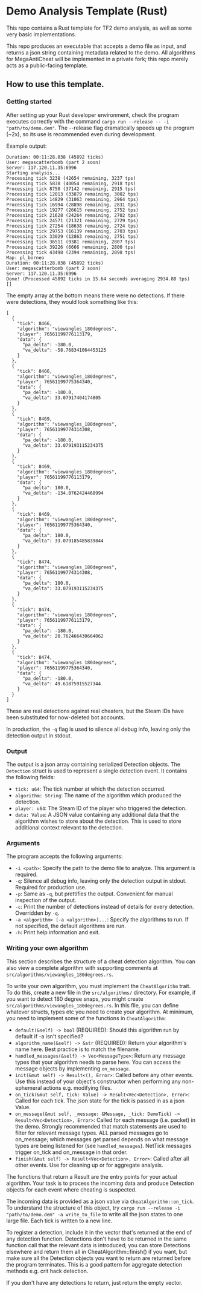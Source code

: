 # Demo Analysis Template (Rust)

This repo contains a Rust template for TF2 demo analysis, as well as some very basic implementations.

This repo produces an executable that accepts a demo file as input, and returns a json string containing metadata related to the demo. All algorithms for MegaAntiCheat will be implemented in a private fork; this repo merely acts as a public-facing template.

## How to use this template.

### Getting started

After setting up your Rust developer environment, check the program executes correctly with the command `cargo run --release -- -i "path/to/demo.dem"`. The --release flag dramatically speeds up the program (~2x), so its use is recommended even during development.

Example output: 
```Map: pl_borneo
Duration: 00:11:28.038 (45892 ticks)
User: megascatterbomb (part 2 soon)
Server: 117.120.11.35:6996
Starting analysis...
Processing tick 3238 (42654 remaining, 3237 tps)
Processing tick 5838 (40054 remaining, 2918 tps)
Processing tick 8750 (37142 remaining, 2915 tps)
Processing tick 12013 (33879 remaining, 3002 tps)
Processing tick 14829 (31063 remaining, 2964 tps)
Processing tick 16994 (28898 remaining, 2831 tps)
Processing tick 19277 (26615 remaining, 2752 tps)
Processing tick 21628 (24264 remaining, 2702 tps)
Processing tick 24571 (21321 remaining, 2729 tps)
Processing tick 27254 (18638 remaining, 2724 tps)
Processing tick 29753 (16139 remaining, 2703 tps)
Processing tick 33029 (12863 remaining, 2751 tps)
Processing tick 36511 (9381 remaining, 2807 tps)
Processing tick 39226 (6666 remaining, 2800 tps)
Processing tick 43498 (2394 remaining, 2898 tps)
Map: pl_borneo
Duration: 00:11:28.038 (45892 ticks)
User: megascatterbomb (part 2 soon)
Server: 117.120.11.35:6996
Done! (Processed 45892 ticks in 15.64 seconds averaging 2934.88 tps)
[]
```

The empty array at the bottom means there were no detections. If there were detections, they would look something like this:

```
[
  {
    "tick": 8466,
    "algorithm": "viewangles_180degrees",
    "player": 76561199776113179,
    "data": {
      "pa_delta": -180.0,
      "va_delta": -58.768341064453125
    }
  },
  {
    "tick": 8466,
    "algorithm": "viewangles_180degrees",
    "player": 76561199775364340,
    "data": {
      "pa_delta": -180.0,
      "va_delta": 33.07917404174805
    }
  },
  {
    "tick": 8469,
    "algorithm": "viewangles_180degrees",
    "player": 76561199774314308,
    "data": {
      "pa_delta": -180.0,
      "va_delta": 33.079193115234375
    }
  },
  {
    "tick": 8469,
    "algorithm": "viewangles_180degrees",
    "player": 76561199776113179,
    "data": {
      "pa_delta": 180.0,
      "va_delta": -134.0762424468994
    }
  },
  {
    "tick": 8469,
    "algorithm": "viewangles_180degrees",
    "player": 76561199775364340,
    "data": {
      "pa_delta": 180.0,
      "va_delta": 33.079185485839844
    }
  },
  {
    "tick": 8474,
    "algorithm": "viewangles_180degrees",
    "player": 76561199774314308,
    "data": {
      "pa_delta": 180.0,
      "va_delta": 33.079193115234375
    }
  },
  {
    "tick": 8474,
    "algorithm": "viewangles_180degrees",
    "player": 76561199776113179,
    "data": {
      "pa_delta": -180.0,
      "va_delta": 20.762466430664062
    }
  },
  {
    "tick": 8474,
    "algorithm": "viewangles_180degrees",
    "player": 76561199775364340,
    "data": {
      "pa_delta": -180.0,
      "va_delta": 49.61875915527344
    }
  }
]
```
These are real detections against real cheaters, but the Steam IDs have been substituted for now-deleted bot accounts.

In production, the `-q` flag is used to silence all debug info, leaving only the detection output in stdout. 

### Output

The output is a json array containing serialized Detection objects. The `Detection` struct is used to represent a single detection event. It contains the following fields:

- `tick: u64`: The tick number at which the detection occurred.
- `algorithm: String`: The name of the algorithm which produced the detection.
- `player: u64`: The Steam ID of the player who triggered the detection.
- `data: Value`: A JSON value containing any additional data that the algorithm wishes to store about the detection. This is used to store additional context relevant to the detection.

### Arguments

The program accepts the following arguments:

- `-i <path>`: Specify the path to the demo file to analyze. This argument is required.
- `-q`: Silence all debug info, leaving only the detection output in stdout. Required for production use.
- `-p`: Same as `-q`, but prettifies the output. Convenient for manual inspection of the output.
- `-c`: Print the number of detections instead of details for every detection. Overridden by `-q`.
- `-a <algorithm> [-a <algorithm>]...`: Specify the algorithms to run. If not specified, the default algorithms are run.
- `-h`: Print help information and exit.

### Writing your own algorithm

This section describes the structure of a cheat detection algorithm. You can also view a complete algorithm with supporting comments at `src/algorithms/viewangles_180degrees.rs`.

To write your own algorithm, you must implement the `CheatAlgorithm` trait. To do this, create a new file in the `src/algorithms/` directory. For example, if you want to detect 180 degree snaps, you might create `src/algorithms/viewangles_180degrees.rs`. In this file, you can define whatever structs, types etc you need to create your algorithm. At minimum, you need to implement some of the functions in `CheatAlgorithm`:

- `default(&self) -> bool` (REQUIRED): Should this algorithm run by default if -a isn't specified?
- `algorithm_name(&self) -> &str` (REQUIRED): Return your algorithm's name here. Best practice is to match the filename.
- `handled_messages(&self) -> Vec<MessageType>`: Return any message types that your algorithm needs to parse here. You can access the message objects by implementing `on_message`.
- `init(&mut self) -> Result<(), Error>`: Called before any other events. Use this instead of your object's constructor when performing any non-ephemeral actions e.g. modifying files.
- `on_tick(&mut self, tick: Value) -> Result<Vec<Detection>, Error>`: Called for each tick. The json state for the tick is passed in as a json Value.
- `on_message(&mut self, _message: &Message, _tick: DemoTick) -> Result<Vec<Detection>, Error>`: Called for each message (i.e. packet) in the demo. Strongly recommended that match statements are used to filter for relevant message types. ALL parsed messages go to on_message; which messages get parsed depends on what message types are being listened for (see `handled_messages`). NetTick messages trigger on_tick and on_message in that order.
- `finish(&mut self) -> Result<Vec<Detection>, Error>`: Called after all other events. Use for cleaning up or for aggregate analysis.

The functions that return a Result are the entry points for your actual algorithm. Your task is to process the incoming data and produce Detection objects for each event where cheating is suspected.

The incoming data is provided as a json value via `CheatAlgorithm::on_tick`. To understand the structure of this object, try `cargo run --release -i "path/to/demo.dem" -a write_to_file` to write all the json states to one large file. Each tick is written to a new line.

To register a detection, include it in the vector that's returned at the end of any detection function. Detections don't have to be returned in the same function call that the relevant data is introduced; you can store Detections elsewhere and return them all in CheatAlgorithm::finish() if you want, but make sure all the Detection objects you want to return are returned before the program terminates. This is a good pattern for aggregate detection methods e.g. crit hack detection.

If you don't have any detections to return, just return the empty vector.